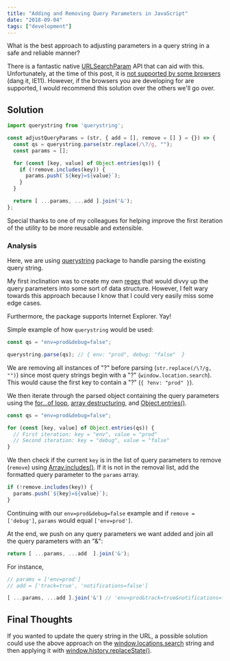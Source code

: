```yaml
---
title: "Adding and Removing Query Parameters in JavaScript"
date: "2018-09-04"
tags: ["development"]
---
```


What is the best approach to adjusting parameters in a query string in a safe and reliable manner?

There is a fantastic native [URLSearchParam](https://developer.mozilla.org/en-US/docs/Web/API/URLSearchParams) API that can aid with this. Unfortunately, at the time of this post, it is [not supported by some browsers](https://caniuse.com/#feat=urlsearchparams) (dang it, IE11). However, if the browsers you are developing for are supported, I would recommend this solution over the others we'll go over.


## Solution

```js
import querystring from 'querystring';

const adjustQueryParams = (str, { add = [], remove = [] } = {}) => {
  const qs = querystring.parse(str.replace(/\?/g, "");
  const params = [];

  for (const [key, value] of Object.entries(qs)) {
    if (!remove.includes(key)) {
      params.push(`${key}=${value}`);
    }
  }

  return [ ...params, ...add ].join('&');
};
```

Special thanks to one of my colleagues for helping improve the first iteration of the utility to be more reusable and extensible.

### Analysis

Here, we are using [querystring](https://github.com/Gozala/querystring#readme) package to handle parsing the existing query string.

My first inclination was to create my own [regex](https://developer.mozilla.org/en-US/docs/Web/JavaScript/Guide/Regular_Expressions) that would divvy up the query parameters into some sort of data structure. However, I felt wary towards this approach because I know that I could very easily miss some edge cases.

Furthermore, the package supports Internet Explorer. Yay!

Simple example of how `querystring` would be used:

```js
const qs = "env=prod&debug=false";

querystring.parse(qs); // { env: "prod", debug: "false"  }
```

We are removing all instances of "?" before parsing (`str.replace(/\?/g, "")`) since most query strings begin with a "?" (`window.location.search`). This would cause the first key to contain a "?" (`{ ?env: "prod" }`).

We then iterate through the parsed object containing the query parameters using the [for...of loop](https://developer.mozilla.org/en-US/docs/Web/JavaScript/Reference/Statements/for...of), [array destructuring](https://developer.mozilla.org/en-US/docs/Web/JavaScript/Reference/Operators/Destructuring_assignment), and [Object.entries()](https://developer.mozilla.org/en-US/docs/Web/JavaScript/Reference/Global_Objects/Object/entries).

```js
const qs = "env=prod&debug=false";

for (const [key, value] of Object.entries(qs)) {
  // First iteration: key = "env", value = "prod"
  // Second iteration: key = "debug", value = "false"
}
```

We then check if the current `key` is in the list of query parameters to remove (`remove`) using [Array.includes()](https://developer.mozilla.org/en-US/docs/Web/JavaScript/Reference/Global_Objects/Array/includes). If it is not in the removal list, add the formatted query parameter to the `params` array.

```js
if (!remove.includes(key)) {
  params.push(`${key}=${value}`);
}
```

Continuing with our `env=prod&debug=false` example and if `remove = ['debug']`, `params` would equal `['env=prod']`.

At the end, we push on any query parameters we want added and join all the query parameters with an "&":

```js
return [ ...params, ...add  ].join('&');
```

For instance,

```js
// params = ['env=prod']
// add = ['track=true', 'notifications=false']

[ ...params, ...add ].join('&') // 'env=prod&track=true&notifications=false'
```

## Final Thoughts

If you wanted to update the query string in the URL, a possible solution could use the above approach on the [window.locations.search](https://developer.mozilla.org/en-US/docs/Web/API/HTMLHyperlinkElementUtils/search) string and then applying it with [window.history.replaceState()](https://developer.mozilla.org/en-US/docs/Web/API/History_API).
